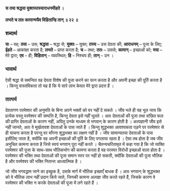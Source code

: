 #### स तया श्रद्धया युक्तस्तस्याराधनमीहते ।
#### लभते च ततः कामान्मयैव विहितान्हि तान् ॥ २२ ॥

### शब्दार्थ

**सः** – वह; **तया** – उस; **श्रद्धया** – श्रद्धा से; **युक्तः** – युक्त; **तस्य** – उस देवता की; **आराधनम्** – पूजा के लिए; **ईहते** – आकांक्षा करता है; **लभते** – प्राप्त करता है; **च** – तथा; **ततः** – उससे; **कामान्** – इच्छाओं को; **मया** – मेरे द्वारा; **एव** – ही; **विहितान्** – व्यवस्थित; **हि** – निश्चय ही; **तान्** – उन ।

### भावार्थ

ऐसी श्रद्धा से समन्वित वह देवता विशेष की पूजा करने का यत्न करता है और अपनी इच्छा की पूर्ति करता है । किन्तु वास्तविकता तो यह है कि ये सारे लाभ केवल मेरे द्वारा प्रदत्त हैं ।

### तात्पर्य

देवतागण परमेश्वर की अनुमति के बिना अपने भक्तों को वर नहीं दे सकते । जीव भले ही यह भूल जाय कि प्रत्येक वस्तु परमेश्वर की सम्पत्ति है, किन्तु देवता इसे नहीं भूलते । अतः देवताओं की पूजा तथा वांछित फल की प्राप्ति देवताओं के कारण नहीं, अपितु उनके माध्यम से भगवान् के कारण होती है । अल्पज्ञानी जीव इसे नहीं जानते, अतः वे मूर्खतावश देवताओं के पास जाते हैं । किन्तु शुद्धभक्त आवश्यकता पड़ने पर परमेश्वर से ही याचना करता है परन्तु वर माँगना शुद्धभक्त का लक्षण नहीं है । जीव सामान्यतया देवताओं के पास इसीलिए जाता है, क्योंकि वह अपनी इच्छाओं की पूर्ति के लिए पगलाया रहता है । ऐसा तब होता है जब जीव अनुचित कामना करता है जिसे स्वयं भगवान् पूरा नहीं करते । चैतन्यचरितामृत में कहा गया है कि जो व्यक्ति परमेश्वर की पूजा के साथ-साथ भौतिकभोग की कामना करता है वह परस्पर विरोधी इच्छाओं वाला होता है । परमेश्वर की भक्ति तथा देवताओं की पूजा समान स्तर पर नहीं हो सकती, क्योंकि देवताओं की पूजा भौतिक है और परमेश्वर की भक्ति नितान्त आध्यात्मिक है ।

जो जीव भगवद्धाम जाने का इच्छुक है, उसके मार्ग में भौतिक इच्छाएँ बाधक हैं । अतः भगवान् के शुद्धभक्त को वे भौतिक लाभ नहीं प्रदान किये जाते, जिनकी कामना अल्पज्ञ जीव करते रहते हैं, जिसके कारण वे परमेश्वर की भक्ति न करके देवताओं की पूजा में लगे रहते हैं ।